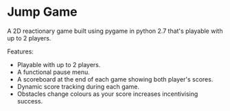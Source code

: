 # Jump Game

A 2D reactionary game built using pygame in python 2.7 that's playable with up to 2 players.

Features:
* Playable with up to 2 players.
* A functional pause menu.
* A scoreboard at the end of each game showing both player's scores.
* Dynamic score tracking during each game.
* Obstacles change colours as your score increases incentivising success.
